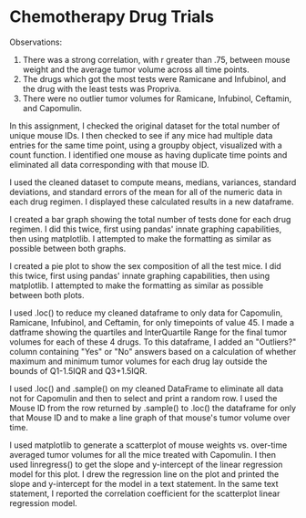 # Chemotherapy Drug Trials

Observations:
1. There was a strong correlation, with r greater than .75, between mouse weight and the average tumor volume across all time points.
2. The drugs which got the most tests were Ramicane and Infubinol, and the drug with the least tests was Propriva.
3. There were no outlier tumor volumes for Ramicane, Infubinol, Ceftamin, and Capomulin.

In this assignment, I checked the original dataset for the total number of unique mouse IDs.
I then checked to see if any mice had multiple data entries for the same time point, using a groupby object, visualized with a count function.
I identified one mouse as having duplicate time points and eliminated all data corresponding with that mouse ID.

I used the cleaned dataset to compute means, medians, variances, standard deviations, and standard errors of the mean for all of the numeric data in each drug regimen.
I displayed these calculated results in a new dataframe.

I created a bar graph showing the total number of tests done for each drug regimen.
I did this twice, first using pandas' innate graphing capabilities, then using matplotlib.
I attempted to make the formatting as similar as possible between both graphs.

I created a pie plot to show the sex composition of all the test mice.
I did this twice, first using pandas' innate graphing capabilities, then using matplotlib.
I attempted to make the formatting as similar as possible between both plots.

I used .loc() to reduce my cleaned dataframe to only data for Capomulin, Ramicane, Infubinol, and Ceftamin, for only timepoints of value 45.
I made a datframe showing the quartiles and InterQuartile Range for the final tumor volumes for each of these 4 drugs.
To this dataframe, I added an "Outliers?" column containing "Yes" or "No" answers based on a calculation of whether maximum and minimum tumor volumes for each drug lay outside the bounds of Q1-1.5IQR and Q3+1.5IQR.



I used .loc() and .sample() on my cleaned DataFrame to eliminate all data not for Capomulin and then to select and print a random row.
I used the Mouse ID from the row returned by .sample() to .loc() the dataframe for only that Mouse ID and to make a line graph of that mouse's tumor volume over time.

I used matplotlib to generate a scatterplot of mouse weights vs. over-time averaged tumor volumes for all the mice treated with Capomulin.
I then used linregress() to get the slope and y-intercept of the linear regression model for this plot.
I drew the regression line on the plot and printed the slope and y-intercept for the model in a text statement.
In the same text statement, I reported the correlation coefficient for the scatterplot linear regression model.

